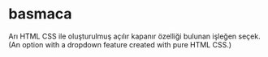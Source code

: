 # basmaca
Arı HTML CSS ile oluşturulmuş açılır kapanır özelliği bulunan işleğen seçek. (An option with a dropdown feature created with pure HTML CSS.)
